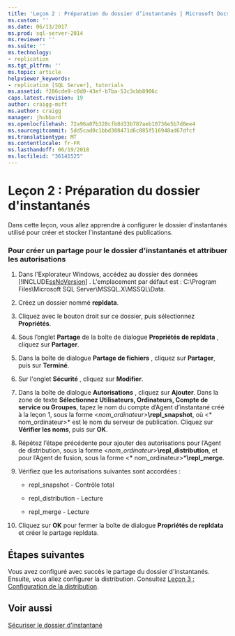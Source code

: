 ```yaml
---
title: 'Leçon 2 : Préparation du dossier d’instantanés | Microsoft Docs'
ms.custom: ''
ms.date: 06/13/2017
ms.prod: sql-server-2014
ms.reviewer: ''
ms.suite: ''
ms.technology:
- replication
ms.tgt_pltfrm: ''
ms.topic: article
helpviewer_keywords:
- replication [SQL Server], tutorials
ms.assetid: f286cde9-c0d0-43ef-b7ba-53c3cbb8906c
caps.latest.revision: 19
author: craigg-msft
ms.author: craigg
manager: jhubbard
ms.openlocfilehash: 72a96a07b328cfb8d33b787aeb10736e5b7d8ee4
ms.sourcegitcommit: 5dd5cad0c1bbd308471d6c885f516948ad67dfcf
ms.translationtype: MT
ms.contentlocale: fr-FR
ms.lasthandoff: 06/19/2018
ms.locfileid: "36141525"
---
```

# <a name="lesson-2-preparing-the-snapshot-folder"></a>Leçon 2 : Préparation du dossier d'instantanés
  Dans cette leçon, vous allez apprendre à configurer le dossier d'instantanés utilisé pour créer et stocker l'instantané des publications.  
  
### <a name="to-create-a-share-for-the-snapshot-folder-and-assign-permissions"></a>Pour créer un partage pour le dossier d'instantanés et attribuer les autorisations  
  
1.  Dans l'Explorateur Windows, accédez au dossier des données [!INCLUDE[ssNoVersion](../../includes/ssnoversion-md.md)] . L'emplacement par défaut est : C:\Program Files\Microsoft SQL Server\MSSQL.X\MSSQL\Data.  
  
2.  Créez un dossier nommé **repldata**.  
  
3.  Cliquez avec le bouton droit sur ce dossier, puis sélectionnez **Propriétés**.  
  
4.  Sous l’onglet **Partage** de la boîte de dialogue **Propriétés de repldata** , cliquez sur **Partager**.  
  
5.  Dans la boîte de dialogue **Partage de fichiers** , cliquez sur **Partager**, puis sur **Terminé**.  
  
6.  Sur l'onglet **Sécurité** , cliquez sur **Modifier**.  
  
7.  Dans la boîte de dialogue **Autorisations** , cliquez sur **Ajouter**. Dans la zone de texte **Sélectionnez Utilisateurs, Ordinateurs, Compte de service ou Groupes**, tapez le nom du compte d’Agent d’instantané créé à la leçon 1, sous la forme \<*nom_ordinateur>***\repl_snapshot**, où \<* nom_ordinateur>* est le nom du serveur de publication. Cliquez sur **Vérifier les noms**, puis sur **OK**.  
  
8.  Répétez l’étape précédente pour ajouter des autorisations pour l’Agent de distribution, sous la forme \<*nom_ordinateur>***\repl_distribution**, et pour l’Agent de fusion, sous la forme \<* nom_ordinateur>***\repl_merge**.  
  
9. Vérifiez que les autorisations suivantes sont accordées :  
  
    -   repl_snapshot - Contrôle total  
  
    -   repl_distribution - Lecture  
  
    -   repl_merge - Lecture  
  
10. Cliquez sur **OK** pour fermer la boîte de dialogue **Propriétés de repldata** et créer le partage repldata.  
  
## <a name="next-steps"></a>Étapes suivantes  
 Vous avez configuré avec succès le partage du dossier d'instantanés. Ensuite, vous allez configurer la distribution. Consultez [Leçon 3 : Configuration de la distribution](lesson-3-configuring-distribution.md).  
  
## <a name="see-also"></a>Voir aussi  
 [Sécuriser le dossier d'instantané](security/secure-the-snapshot-folder.md)  
  
  
